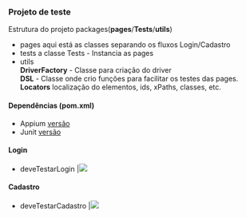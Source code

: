 ### Projeto de teste
Estrutura do projeto packages(**pages**/**Tests**/**utils**)
- pages aqui está as classes separando os fluxos Login/Cadastro
- tests a classe Tests - Instancia as pages
- utils  
  **DriverFactory** - Classe para criação do driver  
  **DSL** - Classe onde crio funções para facilitar os testes das pages.  
  **Locators** localização do elementos, ids, xPaths, classes, etc.


#### Dependências (pom.xml)

- Appium [versão](https://mvnrepository.com/artifact/io.appium/java-client/7.3.0)
- Junit [versão](https://mvnrepository.com/artifact/junit/junit/4.12)

#### Login   
* deveTestarLogin
|![](src/gifs/login.gif)
  
#### Cadastro
* deveTestarCadastro
|![](src/gifs/cadastro.gif)
  

